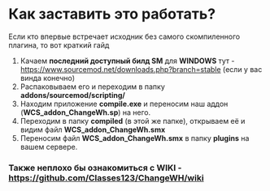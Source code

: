 # Как заставить это работать?

Если кто впервые встречает исходник без самого скомпиленного плагина, то вот краткий гайд

1. Качаем **последний доступный билд SM** для **WINDOWS** тут - https://www.sourcemod.net/downloads.php?branch=stable (если у вас винда конечно)
2. Распаковываем его и переходим в папку **addons/sourcemod/scripting/**
3. Находим приложение **compile.exe** и переносим наш аддон (**WCS_addon_ChangeWh.sp**) на него. 
4. Переходим в папку **compiled** (в этой же папке), открываем её и видим файл **WCS_addon_ChangeWh.smx**
5. Переносим файл **WCS_addon_ChangeWh.smx** в папку **plugins** на вашем сервере. 

### Также неплохо бы ознакомиться с WIKI - https://github.com/Classes123/ChangeWH/wiki
